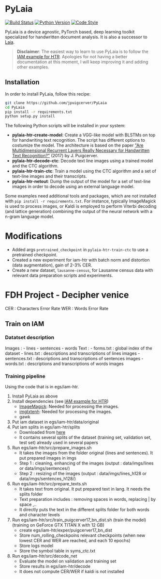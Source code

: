 # PyLaia

[![Build Status](https://travis-ci.com/jpuigcerver/PyLaia.svg?token=HF64eTvPxEUcjjUPXpgm&branch=master)](https://travis-ci.com/jpuigcerver/PyLaia)
[![Python Version](https://img.shields.io/badge/python-3.5%2C%203.6%2C%203.7-blue.svg)](https://www.python.org/)
[![Code Style](https://img.shields.io/badge/code%20style-black-000000.svg)](https://github.com/ambv/black)

PyLaia is a device agnostic, PyTorch based, deep learning toolkit specialized
for handwritten document analysis. It is also a successor to
[Laia](https://github.com/jpuigcerver/Laia).

> **Disclaimer**: The easiest way to learn to use PyLaia is to follow the
> [IAM example for HTR](egs/iam-htr). Apologies for not having a better
> documentation at this moment, I will keep improving it and adding other
> examples.

## Installation

In order to install PyLaia, follow this recipe:

```bash
git clone https://github.com/jpuigcerver/PyLaia
cd PyLaia
pip install -r requirements.txt
python setup.py install
```

The following Python scripts will be installed in your system:

- **pylaia-htr-create-model**: Create a VGG-like model with BLSTMs on top for
  handwriting text recognition. The script has different options to costumize
  the model. The architecture is based on the paper ["Are Multidimensional
  Recurrent Layers Really Necessary for Handwritten Text Recognition?"](https://ieeexplore.ieee.org/document/8269951)
  (2017) by J. Puigcerver.
- **pylaia-htr-decode-ctc**: Decode text line images using a trained model and
  the CTC algorithm.
- **pylaia-htr-train-ctc**: Train a model using the CTC algorithm and a set of
  text-line images and their transcripts.
- **pylaia-htr-netout**: Dump the output of the model for a set of text-line images
  in order to decode using an external language model.

Some examples need additional tools and packages, which are not installed
with `pip install -r requirements.txt`.
For instance, typically ImageMagick is used to process images, or Kaldi
is employed to perform Viterbi decoding (and lattice generation) combining
the output of the neural network with a n-gram language model.

# Modifications

- Added args `pretrained_checkpoint` in `pylaia-htr-train-ctc` to use a pretrained checkpoint.
- Created a new experiment for iam-htr with batch norm and distortion (data augmentation), gain of 2-3% CER.
- Create a new dataset, `lausanne-census`, for Lausanne census data with relevant data preparation scripts and experiments.

# FDH Project - Decipher venice

CER : Characters Error Rate 
WER : Words Error Rate

## Train on IAM

### Datatset description

Images :
    - lines
    - sentences
    - words
Text :
    - forms.txt : global index of the dataset
    - lines.txt : descriptions and transcriptions of lines images
    - sentences.txt : descriptions and transcriptions of sentences images
    - words.txt : descriptions and transcriptions of words images
    

### Training pipeline

Using the code that is in egs/iam-htr.

1. Install PyLaia as above 
2. Install dependencies (see [IAM example for HTR](egs/iam-htr))
    - [ImageMagick](https://www.imagemagick.org/):
  Needed for processing the images.
    - [imgtxtenh](https://github.com/mauvilsa/imgtxtenh):
  Needed for processing the images.
    - gawk
2. Put iam dataset in egs/iam-htr/data/original
3. Put iam splits in egs/iam-htr/splits
    - Downloaded from [here](https://www.prhlt.upv.es/~jpuigcerver/iam_splits.tar.gz)
    - It contains several splits of the dataset (training set, validation set, test set) already used in several papers 
4. Run egs/iam-htr/src/prepare_images.sh
    - It takes the images from the folder original (lines and sentences). It put prepared images in imgs
    - Step 1 : cleaning, enhancing of the images (output : data/imgs/lines or data/imgs/sentences/)
    - Step 2 : resizing of the images (output : data/imgs/lines_h128 or data/imgs/sentences_h128/)
5. Run egs/iam-htr/src/prepare_texts.sh  
    - It takes text from original. It put prepared text in lang. It needs the splits folder
    - Text preparation includes : removing spaces in words, replacing | by space ,.. 
    - It directly puts the text in the different splits folder for both words and character levels
6. Run egs/iam-htr/src/train_puigcerver17_bn_dist.sh (train the model) (training on GeForce GTX TITAN X with 12 GB)
    - create egs/iam-htr/exper/puigcerver17_bn_dist
    - Store num_rolling_checkpoins relevant checkpoints (when new lowest CER and WER are reached, and each 10 epochs)
    - Store logs model
    - Store the symbol table in syms_ctc.txt 
7. Run egs/iam-htr/src/decode_net
    - Evaluate the model on validation and training set
    - Store results in egs/iam-htr/decode
    - It does not compute CER/WER if kaldi is not installed